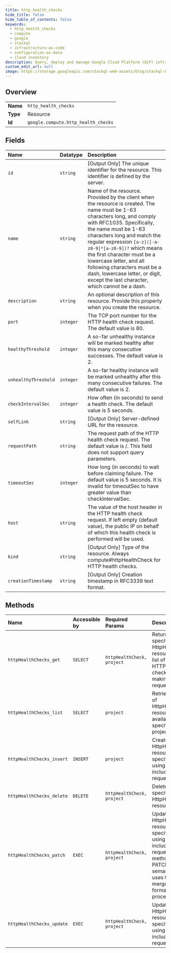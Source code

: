 ```yaml
---
title: http_health_checks
hide_title: false
hide_table_of_contents: false
keywords:
  - http_health_checks
  - compute
  - google    
  - stackql
  - infrastructure-as-code
  - configuration-as-data
  - cloud inventory
description: Query, deploy and manage Google Cloud Platform (GCP) infrastructure and resources using SQL
custom_edit_url: null
image: https://storage.googleapis.com/stackql-web-assets/blog/stackql-blog-post-featured-image.png
---
```

  
    

## Overview
<table><tbody>
<tr><td><b>Name</b></td><td><code>http_health_checks</code></td></tr>
<tr><td><b>Type</b></td><td>Resource</td></tr>
<tr><td><b>Id</b></td><td><code>google.compute.http_health_checks</code></td></tr>
</tbody></table>

## Fields
| Name | Datatype | Description |
|:-----|:---------|:------------|
| `id` | `string` | [Output Only] The unique identifier for the resource. This identifier is defined by the server. |
| `name` | `string` | Name of the resource. Provided by the client when the resource is created. The name must be 1-63 characters long, and comply with RFC1035. Specifically, the name must be 1-63 characters long and match the regular expression `[a-z]([-a-z0-9]*[a-z0-9])?` which means the first character must be a lowercase letter, and all following characters must be a dash, lowercase letter, or digit, except the last character, which cannot be a dash. |
| `description` | `string` | An optional description of this resource. Provide this property when you create the resource. |
| `port` | `integer` | The TCP port number for the HTTP health check request. The default value is 80. |
| `healthyThreshold` | `integer` | A so-far unhealthy instance will be marked healthy after this many consecutive successes. The default value is 2. |
| `unhealthyThreshold` | `integer` | A so-far healthy instance will be marked unhealthy after this many consecutive failures. The default value is 2. |
| `checkIntervalSec` | `integer` | How often (in seconds) to send a health check. The default value is 5 seconds. |
| `selfLink` | `string` | [Output Only] Server-defined URL for the resource. |
| `requestPath` | `string` | The request path of the HTTP health check request. The default value is /. This field does not support query parameters. |
| `timeoutSec` | `integer` | How long (in seconds) to wait before claiming failure. The default value is 5 seconds. It is invalid for timeoutSec to have greater value than checkIntervalSec. |
| `host` | `string` | The value of the host header in the HTTP health check request. If left empty (default value), the public IP on behalf of which this health check is performed will be used. |
| `kind` | `string` | [Output Only] Type of the resource. Always compute#httpHealthCheck for HTTP health checks. |
| `creationTimestamp` | `string` | [Output Only] Creation timestamp in RFC3339 text format. |
## Methods
| Name | Accessible by | Required Params | Description |
|:-----|:--------------|:----------------|:------------|
| `httpHealthChecks_get` | `SELECT` | `httpHealthCheck, project` | Returns the specified HttpHealthCheck resource. Gets a list of available HTTP health checks by making a list() request. |
| `httpHealthChecks_list` | `SELECT` | `project` | Retrieves the list of HttpHealthCheck resources available to the specified project. |
| `httpHealthChecks_insert` | `INSERT` | `project` | Creates a HttpHealthCheck resource in the specified project using the data included in the request. |
| `httpHealthChecks_delete` | `DELETE` | `httpHealthCheck, project` | Deletes the specified HttpHealthCheck resource. |
| `httpHealthChecks_patch` | `EXEC` | `httpHealthCheck, project` | Updates a HttpHealthCheck resource in the specified project using the data included in the request. This method supports PATCH semantics and uses the JSON merge patch format and processing rules. |
| `httpHealthChecks_update` | `EXEC` | `httpHealthCheck, project` | Updates a HttpHealthCheck resource in the specified project using the data included in the request. |
